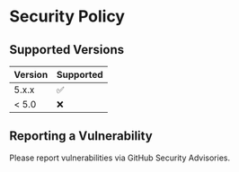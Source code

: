 # Security Policy

## Supported Versions

| Version | Supported |
| ------- | --------- |
| 5.x.x   | ✅         |
| < 5.0   | ❌         |

## Reporting a Vulnerability

Please report vulnerabilities via GitHub Security Advisories.
